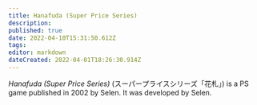 ```yaml
---
title: Hanafuda (Super Price Series)
description: 
published: true
date: 2022-04-10T15:31:50.612Z
tags: 
editor: markdown
dateCreated: 2022-04-01T18:26:30.914Z
---
```


_Hanafuda (Super Price Series)_ (<span lang='ja'>スーパープライスシリーズ「花札」</span>) is a PS game published in 2002 by Selen.
It was developed by Selen.
